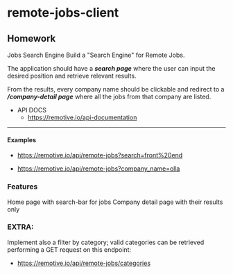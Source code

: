 # remote-jobs-client

## Homework

Jobs Search Engine
Build a "Search Engine" for Remote Jobs.

The application should have a ***search page*** where the user can input the desired position and retrieve relevant results.

From the results, every company name should be clickable and redirect to a ***/company-detail page*** where all the jobs from that company are listed.
*   API DOCS
    - https://remotive.io/api-documentation

---

#### Examples
*   https://remotive.io/api/remote-jobs?search=front%20end

*   https://remotive.io/api/remote-jobs?company_name=olla

 

### Features
Home page with search-bar for jobs
Company detail page with their results only

### EXTRA: 
Implement also a filter by category; valid categories can be retrieved performing a GET request on this endpoint: 
*   https://remotive.io/api/remote-jobs/categories 
 